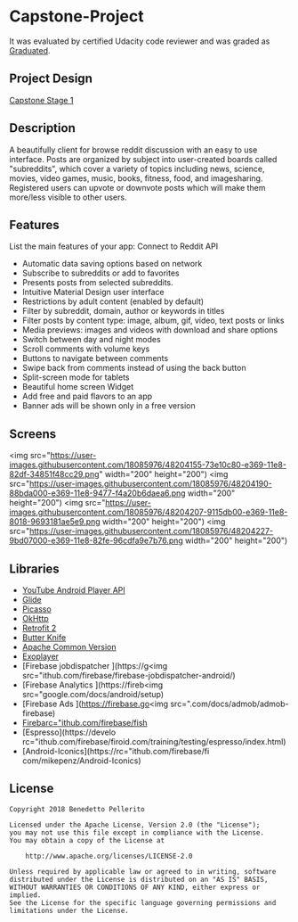<!--
<a style="margin-bottom: 0;" 
	href='https://play.google.com/store/apps/details?id=info.pelleritoudacity.android.rcapstone'>
	<img alt='Get it on Google Play' 
	src='https://play.google.com/intl/en_us/badges/images/generic/en_badge_web_generic.png' height="80px"/>
</a>
-->
# Capstone-Project
It was evaluated by certified Udacity code reviewer and was graded as [Graduated](https://confirm.udacity.com/LD4VZMP4).

## Project Design
[Capstone Stage 1](https://github.com/benepell/Capstone-Project/files/2562037/Capstone_Stage1.pdf)

## Description
A beautifully client for browse reddit discussion with an easy to use interface.
Posts are organized by subject into user-created boards called "subreddits", which cover a variety of
topics including news, science, movies, video games, music, books, fitness, food, and imagesharing.
Registered users can upvote or downvote posts which will make them more/less visible to
other users.

## Features
List the main features of your app:
Connect to Reddit API
* Automatic data saving options based on network
* Subscribe to subreddits or add to favorites
* Presents posts from selected subreddits.
* Intuitive Material Design user interface
* Restrictions by adult content (enabled by default)
* Filter by subreddit, domain, author or keywords in titles
* Filter posts by content type: image, album, gif, video, text posts or links
* Media previews: images and videos with download and share options
* Switch between day and night modes
* Scroll comments with volume keys
* Buttons to navigate between comments
* Swipe back from comments instead of using the back button
* Split-screen mode for tablets
* Beautiful home screen Widget
* Add free and paid flavors to an app
* Banner ads will be shown only in a free version

## Screens
<img src="https://user-images.githubusercontent.com/18085976/48204155-73e10c80-e369-11e8-82df-34851f48cc29.png" width="200" height="200")
<img src="https://user-images.githubusercontent.com/18085976/48204190-88bda000-e369-11e8-9477-f4a20b6daea6.png width="200" height="200")
<img src="https://user-images.githubusercontent.com/18085976/48204207-9115db00-e369-11e8-8018-9693181ae5e9.png width="200" height="200")
<img src="https://user-images.githubusercontent.com/18085976/48204227-9bd07000-e369-11e8-82fe-96cdfa9e7b76.png width="200" height="200")

## Libraries

* [YouTube Android Player API](https://developers.google.com/youtube/android/player/setup)
* [Glide](https://github.com/bumptech/glide)
* [Picasso](http://square.github.io/picasso/)
* [OkHttp](https://github.com/square/okhttp)
* [Retrofit 2](https://square.github.io/retrofit/)
* [Butter Knife](https://jakewharton.github.io/butterknife/)
* [Apache Common Version](http://commons.apache.org/)
* [Exoplayer](https://github.com/google/ExoPlayer/)
* [Firebase jobdispatcher ](https://g<img src="ithub.com/firebase/firebase-jobdispatcher-android/)
* [Firebase Analytics ](https://fireb<img src="google.com/docs/android/setup)
* [Firebase Ads ](https://firebase.go<img src=".com/docs/admob/admob-firebase)
* [Firebarc="ithub.com/firebase/fish ](https://firebase.google.com/docs/crash/)
* [Espresso](https://develo rc="ithub.com/firebase/firoid.com/training/testing/espresso/index.html)
* [Android-Iconics](https://rc="ithub.com/firebase/fi
com/mikepenz/Android-Iconics)

## License

    Copyright 2018 Benedetto Pellerito

    Licensed under the Apache License, Version 2.0 (the "License");
    you may not use this file except in compliance with the License.
    You may obtain a copy of the License at

        http://www.apache.org/licenses/LICENSE-2.0

    Unless required by applicable law or agreed to in writing, software
    distributed under the License is distributed on an "AS IS" BASIS,
    WITHOUT WARRANTIES OR CONDITIONS OF ANY KIND, either express or implied.
    See the License for the specific language governing permissions and
    limitations under the License.
